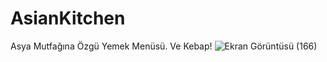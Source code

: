 # AsianKitchen
 Asya Mutfağına Özgü Yemek Menüsü. Ve Kebap!
 ![Ekran Görüntüsü (166)](https://user-images.githubusercontent.com/99426464/194322377-639639c6-d36e-4412-8f64-b46f069dfae2.png)

 
